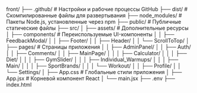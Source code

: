 front/
├── .github/                     # Настройки и рабочие процессы GitHub
├── dist/                        # Скомпилированные файлы для развертывания
├── node_modules/                # Пакеты Node.js, установленные через npm
├── public/                      # Публичные статические файлы
├── src/
│   ├── assets/                  # Дополнительные ресурсы
│   ├── components/              # Переиспользуемые UI-компоненты
│   │   ├── FeedbackModal/
│   │   ├── Footer/
│   │   ├── Header/
│   │   └── ScrollToTop/
│   ├── pages/                   # Страницы приложения
│   │   ├── AdminPanel/
│   │   ├── Auth/
│   │   ├── Comments/
│   │   ├── MainPage/
│   │   │   ├── Calculator/
│   │   │   ├── Diet/
│   │   │   ├── GymSlider/
│   │   │   ├── Individual_Warmups/
│   │   │   ├── Main/
│   │   │   ├── SportBrands/
│   │   │   └── Workout/
│   │   ├── Profile/
│   │   └── Settings/
│   ├── App.css                  # Глобальные стили приложения
│   ├── App.jsx                  # Корневой компонент React
│   └── main.jsx
├── .env
├── index.html
